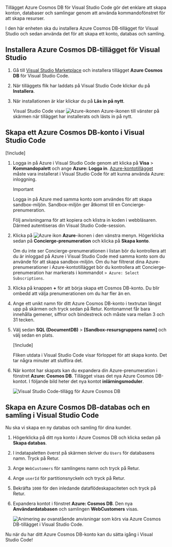 Tillägget Azure Cosmos DB för Visual Studio Code gör det enklare att skapa konton, databaser och samlingar genom att använda kommandofönstret för att skapa resurser.

I den här enheten ska du installera Azure Cosmos DB-tillägget för Visual Studio och sedan använda det för att skapa ett konto, databas och samling.

## <a name="install-the-azure-cosmos-db-extension-for-visual-studio"></a>Installera Azure Cosmos DB-tillägget för Visual Studio

1. Gå till [Visual Studio Marketplace](https://marketplace.visualstudio.com/items?itemName=ms-azuretools.vscode-cosmosdb) och installera tillägget **Azure Cosmos DB** för Visual Studio Code.

1. När tilläggets flik har laddats på Visual Studio Code klickar du på **Installera**.

1. När installationen är klar klickar du på **Läs in på nytt**.

    Visual Studio Code visar ![Azure-ikonen](../media/2-setup/visual-studio-code-explorer-icon.png) Azure-ikonen till vänster på skärmen när tillägget har installerats och lästs in på nytt.

## <a name="create-an-azure-cosmos-db-account-in-visual-studio-code"></a>Skapa ett Azure Cosmos DB-konto i Visual Studio Code

[!include[](../../../includes/azure-sandbox-activate.md)]

1. Logga in på Azure i Visual Studio Code genom att klicka på **Visa** > **Kommandopalett** och ange **Azure: Logga in**. [Azure-kontotillägget](https://marketplace.visualstudio.com/items?itemName=ms-vscode.azure-account) måste vara installerat i Visual Studio Code för att kunna använda Azure: inloggning.

    > [!IMPORTANT]
    > Logga in på Azure med samma konto som användes för att skapa sandbox-miljön. Sandbox-miljön ger åtkomst till en Concierge-prenumeration.

    Följ anvisningarna för att kopiera och klistra in koden i webbläsaren. Därmed autentiseras din Visual Studio Code-session.

1. Klicka på ![Azure ikon](../media/2-setup/visual-studio-code-explorer-icon.png) **Azure**-ikonen i den vänstra menyn. Högerklicka sedan på **Concierge-prenumeration** och klicka på **Skapa konto**.

    Om du inte ser Concierge-prenumerationen i listan bör du kontrollera att du är inloggad på Azure i Visual Studio Code med samma konto som du använde för att skapa sandbox-miljön. Om du har filtrerat dina Azure-prenumerationer i Azure-kontotillägget bör du kontrollera att Concierge-prenumeration har markerats i kommandot `> Azure: Select Subscriptions`.

1. Klicka på knappen __+__ för att börja skapa ett Cosmos DB-konto. Du blir ombedd att välja prenumerationen om du har fler än en.

1. Ange ett unikt namn för ditt Azure Cosmos DB-konto i textrutan längst upp på skärmen och tryck sedan på Retur. Kontonamnet får bara innehålla gemener, siffror och bindestreck och måste vara mellan 3 och 31 tecken.

1. Välj sedan **SQL (DocumentDB)** > **<rgn>[Sandbox-resursgruppens namn]</rgn>** och välj sedan en plats.

    [!include[](../../../includes/azure-sandbox-regions-first-mention-note-friendly.md)]

    Fliken utdata i Visual Studio Code visar förloppet för att skapa konto. Det tar några minuter att slutföra det.

1. När kontot har skapats kan du expandera din Azure-prenumeration i fönstret **Azure: Cosmos DB**. Tillägget visas det nya Azure Cosmos DB-kontot. I följande bild heter det nya kontot **inlärningsmoduler**.

    ![Visual Studio Code-tillägg för Azure Cosmos DB](../media/2-setup/azure-cosmos-db-vs-code-extension.png)

## <a name="create-an-azure-cosmos-db-database-and-collection-in-visual-studio-code"></a>Skapa en Azure Cosmos DB-databas och en samling i Visual Studio Code

Nu ska vi skapa en ny databas och samling för dina kunder.

1. Högerklicka på ditt nya konto i Azure Cosmos DB och klicka sedan på **Skapa databas**.
1. I indatapaletten överst på skärmen skriver du `Users` för databasens namn. Tryck på Retur.
1. Ange `WebCustomers` för samlingens namn och tryck på Retur.
1. Ange `userId` för partitionsnyckeln och tryck på Retur.
1. Bekräfta `1000` för den inledande dataflödeskapaciteten och tryck på Retur.
1. Expandera kontot i fönstret **Azure: Cosmos DB**. Den nya **Användardatabasen** och samlingen **WebCustomers** visas.

    ![Animering av ovanstående anvisningar som körs via Azure Cosmos DB-tillägget i Visual Studio Code.](../media/2-setup/vs-code-azure-cosmos-db-extension.gif)

Nu när du har ditt Azure Cosmos DB-konto kan du sätta igång i Visual Studio Code!
